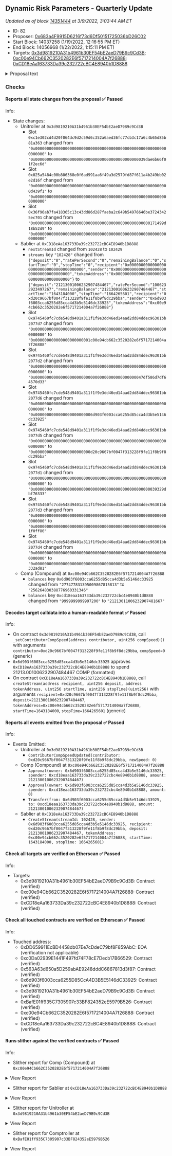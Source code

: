 ## Dynamic Risk Parameters - Quarterly Update

_Updated as of block [14351444](https://etherscan.io/block/14351444) at 3/9/2022, 3:03:44 AM ET_

- ID: 82
- Proposer: [0x683a4F9915D6216f73d6Df50151725036bD26C02](https://etherscan.io/address/0x683a4F9915D6216f73d6Df50151725036bD26C02)
- Start Block: 14037258 (1/19/2022, 12:16:55 PM ET)
- End Block: 14056968 (1/22/2022, 1:15:11 PM ET)
- Targets: [0x3d9819210A31b4961b30EF54bE2aeD79B9c9Cd3B](https://etherscan.io/address/0x3d9819210A31b4961b30EF54bE2aeD79B9c9Cd3B#code); [0xc00e94Cb662C3520282E6f5717214004A7f26888](https://etherscan.io/address/0xc00e94Cb662C3520282E6f5717214004A7f26888#code); [0xCD18eAa163733Da39c232722cBC4E8940b1D8888](https://etherscan.io/address/0xCD18eAa163733Da39c232722cBC4E8940b1D8888#code)

<details>
  <summary>Proposal text</summary>

> # Dynamic Risk Parameters - Quarterly Update
> ## Background
> 
> Over the past several months, Gauntlet has been executing on its [Dynamic Risk Parameters](https://www.comp.xyz/t/dynamic-risk-parameters/2223/1) engagement to continuously optimize capital efficiency and mitigate depositor losses. In just a quarter, Gauntlet has launched the [Risk Dashboard](https://gov.gauntlet.network/compound), implemented 5 sets of parameter recommendations, published 2 monthly risk reviews, and safely unlocked  additional borrow for Compound while maintaining protocol risk at safe levels. 
> 
> ## Replacing Existing Contributor Grant with Sablier Stream
> 
> As outlined in the original proposal, at the start of every quarter Gauntlet will create a proposal to update the service fee payment (higher or lower) in accordance with the formula outlined in the [proposal](https://www.comp.xyz/t/dynamic-risk-parameters/2223#:~:text=parameter%20recommendations%20suggested.-,Cost,-Gauntlet%20charges%20a).
> 
> As it is the beginning of a new quarter, Gauntlet is updating its streaming grant. In addition, as was requested by the [Compound community](https://www.comp.xyz/t/migrate-gfx-labs-and-gauntlet-comp-streams-over-to-sablier/2785), Gauntlet will replace its existing COMP stream with a Sablier stream. This governance proposal sets the Contributor Comp Speed to Gauntlet to zero and sets up a Sablier stream to Gauntlet instead.
> 
> References:
> [Full proposal and forum discussion](https://www.comp.xyz/t/gauntlet-quarterly-contributorcompspeed-update/2829)
</details>

### Checks
#### Reports all state changes from the proposal ✅ Passed
  




Info:
- State changes:
    - Unitroller at `0x3d9819210A31b4961b30EF54bE2aeD79B9c9Cd3B`
        - Slot `0xc1e302cd4d20f064dc9d2c59d6c352a6aed36fc77cb3c17a6c4b65d85b81a363` changed from `"0x0000000000000000000000000000000000000000000000000000000000000000"` to `"0x000000000000000000000000000000000000000000000039dae6b66f01f2ec6d"`
        - Slot `0x025a5484c00b806368e0f6ad991aa6f49a3d2579fd87f611a4b249bb02e2d16f` changed from `"0x0000000000000000000000000000000000000000000000000000000000d439f1"` to `"0x0000000000000000000000000000000000000000000000000000000000000000"`
        - Slot `0x36f96ab7fa418365c13c43dd86d287faeba2c649b54976646be37243425ec701` changed from `"0x00000000000000000000000000000000000000000000000000171499d18b52d9"` to `"0x0000000000000000000000000000000000000000000000000000000000000000"`
    - Sablier at `0xCD18eAa163733Da39c232722cBC4E8940b1D8888`
        - `nextStreamId` changed from `102428` to `102429`
        - `streams` key `"102428"` changed from `{"deposit":"0","ratePerSecond":"0","remainingBalance":"0","startTime":"0","stopTime":"0","recipient":"0x0000000000000000000000000000000000000000","sender":"0x0000000000000000000000000000000000000000","tokenAddress":"0x0000000000000000000000000000000000000000"}` to `{"deposit":"21213001006232907484467","ratePerSecond":"1006232923497267","remainingBalance":"21213001006232907484467","startTime":"1643184000","stopTime":"1664265601","recipient":"0xd20c9667bf0047f313228f9fe11f8b9f8dc29bba","sender":"0x6d903f6003cca6255d85cca4d3b5e5146dc33925","tokenAddress":"0xc00e94cb662c3520282e6f5717214004a7f26888"}`
        - Slot `0x9745460fc7cde548d9401a311f1f9e3dd46ed14aad2dd84ddec96301bb2077d7` changed from `"0x0000000000000000000000000000000000000000000000000000000000000000"` to `"0x000000000000000000000001c00e94cb662c3520282e6f5717214004a7f26888"`
        - Slot `0x9745460fc7cde548d9401a311f1f9e3dd46ed14aad2dd84ddec96301bb2077d2` changed from `"0x0000000000000000000000000000000000000000000000000000000000000000"` to `"0x00000000000000000000000000000000000000000000047df586d7df64570d33"`
        - Slot `0x9745460fc7cde548d9401a311f1f9e3dd46ed14aad2dd84ddec96301bb2077d6` changed from `"0x0000000000000000000000000000000000000000000000000000000000000000"` to `"0x0000000000000000000000006d903f6003cca6255d85cca4d3b5e5146dc33925"`
        - Slot `0x9745460fc7cde548d9401a311f1f9e3dd46ed14aad2dd84ddec96301bb2077d5` changed from `"0x0000000000000000000000000000000000000000000000000000000000000000"` to `"0x000000000000000000000000d20c9667bf0047f313228f9fe11f8b9f8dc29bba"`
        - Slot `0x9745460fc7cde548d9401a311f1f9e3dd46ed14aad2dd84ddec96301bb2077d1` changed from `"0x0000000000000000000000000000000000000000000000000000000000000000"` to `"0x00000000000000000000000000000000000000000000000000039329dbf76333"`
        - Slot `0x9745460fc7cde548d9401a311f1f9e3dd46ed14aad2dd84ddec96301bb2077d3` changed from `"0x0000000000000000000000000000000000000000000000000000000000000000"` to `"0x0000000000000000000000000000000000000000000000000000000061f0ff80"`
        - Slot `0x9745460fc7cde548d9401a311f1f9e3dd46ed14aad2dd84ddec96301bb2077d4` changed from `"0x0000000000000000000000000000000000000000000000000000000000000000"` to `"0x000000000000000000000000000000000000000000000000000000006332ad81"`
    - Comp (Compound) at `0xc00e94Cb662C3520282E6f5717214004A7f26888`
        - `balances` key `0x6d903f6003cca6255d85cca4d3b5e5146dc33925` changed from `"277477831395009867815813"` to `"256264830388776960331346"`
        - `balances` key `0xcd18eaa163733da39c232722cbc4e8940b1d8888` changed from `"9999999999997200"` to `"21213011006232907481667"`

#### Decodes target calldata into a human-readable format ✅ Passed
  




Info:
- On contract `0x3d9819210A31b4961b30EF54bE2aeD79B9c9Cd3B`, call `_setContributorCompSpeed(address contributor, uint256 compSpeed)()` with arguments `contributor=0xd20c9667bf0047f313228f9fe11f8b9f8dc29bba`, `compSpeed=0` (generic)
- `0x6d903f6003cca6255d85cca4d3b5e5146dc33925` approves `0xCD18eAa163733Da39c232722cBC4E8940b1D8888` to spend 21213.001006232907484467 COMP (formatted)
- On contract `0xCD18eAa163733Da39c232722cBC4E8940b1D8888`, call `createStream(address recipient, uint256 deposit, address tokenAddress, uint256 startTime, uint256 stopTime)(uint256)` with arguments `recipient=0xd20c9667bf0047f313228f9fe11f8b9f8dc29bba`, `deposit=21213001006232907484467`, `tokenAddress=0xc00e94cb662c3520282e6f5717214004a7f26888`, `startTime=1643184000`, `stopTime=1664265601` (generic)

#### Reports all events emitted from the proposal ✅ Passed
  




Info:
- Events Emitted:
    - Unitroller at `0x3d9819210A31b4961b30EF54bE2aeD79B9c9Cd3B`
        - `ContributorCompSpeedUpdated(contributor: 0xd20c9667bf0047f313228f9fe11f8b9f8dc29bba, newSpeed: 0)`
    - Comp (Compound) at `0xc00e94Cb662C3520282E6f5717214004A7f26888`
        - `Approval(owner: 0x6d903f6003cca6255d85cca4d3b5e5146dc33925, spender: 0xcd18eaa163733da39c232722cbc4e8940b1d8888, amount: 21213001006232907484467)`
        - `Approval(owner: 0x6d903f6003cca6255d85cca4d3b5e5146dc33925, spender: 0xcd18eaa163733da39c232722cbc4e8940b1d8888, amount: 0)`
        - `Transfer(from: 0x6d903f6003cca6255d85cca4d3b5e5146dc33925, to: 0xcd18eaa163733da39c232722cbc4e8940b1d8888, amount: 21213001006232907484467)`
    - Sablier at `0xCD18eAa163733Da39c232722cBC4E8940b1D8888`
        - `CreateStream(streamId: 102428, sender: 0x6d903f6003cca6255d85cca4d3b5e5146dc33925, recipient: 0xd20c9667bf0047f313228f9fe11f8b9f8dc29bba, deposit: 21213001006232907484467, tokenAddress: 0xc00e94cb662c3520282e6f5717214004a7f26888, startTime: 1643184000, stopTime: 1664265601)`

#### Check all targets are verified on Etherscan ✅ Passed
  




Info:
- Targets:
    - 0x3d9819210A31b4961b30EF54bE2aeD79B9c9Cd3B: Contract (verified)
    - 0xc00e94Cb662C3520282E6f5717214004A7f26888: Contract (verified)
    - 0xCD18eAa163733Da39c232722cBC4E8940b1D8888: Contract (verified)

#### Check all touched contracts are verified on Etherscan ✅ Passed
  




Info:
- Touched address:
    - 0xDD659911EcBD4458db07Ee7cDdeC79bf8F859AbC: EOA (verification not applicable)
    - 0xc0Da02939E1441F497fd74F78cE7Decb17B66529: Contract (verified)
    - 0x563A63d650a5D259abAE9248dddC6867813d3f87: Contract (verified)
    - 0x6d903f6003cca6255D85CcA4D3B5E5146dC33925: Contract (verified)
    - 0x3d9819210A31b4961b30EF54bE2aeD79B9c9Cd3B: Contract (verified)
    - 0xBafE01ff935C7305907c33BF824352eE5979B526: Contract (verified)
    - 0xc00e94Cb662C3520282E6f5717214004A7f26888: Contract (verified)
    - 0xCD18eAa163733Da39c232722cBC4E8940b1D8888: Contract (verified)

#### Runs slither against the verified contracts ✅ Passed
  




Info:
- Slither report for Comp (Compound) at `0xc00e94Cb662C3520282E6f5717214004A7f26888`

<details>
<summary>View Report</summary>

```
Compilation warnings/errors on ./Comp.sol:
./Comp.sol:2:1: Warning: Experimental features are turned on. Do not use experimental features on live deployments.
pragma experimental ABIEncoderV2;
^-------------------------------^

[93m
Comp._writeCheckpoint(address,uint32,uint96,uint96) (Comp.sol#262-273) uses a dangerous strict equality:
	- nCheckpoints > 0 && checkpoints[delegatee][nCheckpoints - 1].fromBlock == blockNumber (Comp.sol#265)
Reference: https://github.com/crytic/slither/wiki/Detector-Documentation#dangerous-strict-equalities[0m
[92m
Comp.delegateBySig(address,uint256,uint256,uint8,bytes32,bytes32) (Comp.sol#161-170) uses timestamp for comparisons
	Dangerous comparisons:
	- require(bool,string)(now <= expiry,Comp::delegateBySig: signature expired) (Comp.sol#168)
Reference: https://github.com/crytic/slither/wiki/Detector-Documentation#block-timestamp[0m
[92m
Comp.getChainId() (Comp.sol#296-300) uses assembly
	- INLINE ASM (Comp.sol#298)
Reference: https://github.com/crytic/slither/wiki/Detector-Documentation#assembly-usage[0m
[92m
Constant Comp.totalSupply (Comp.sol#15) is not in UPPER_CASE_WITH_UNDERSCORES
Reference: https://github.com/crytic/slither/wiki/Detector-Documentation#conformance-to-solidity-naming-conventions[0m
[92m
Comp.slitherConstructorConstantVariables() (Comp.sol#4-301) uses literals with too many digits:
	- totalSupply = 10000000e18 (Comp.sol#15)
Reference: https://github.com/crytic/slither/wiki/Detector-Documentation#too-many-digits[0m
[92m
delegate(address) should be declared external:
	- Comp.delegate(address) (Comp.sol#148-150)
delegateBySig(address,uint256,uint256,uint8,bytes32,bytes32) should be declared external:
	- Comp.delegateBySig(address,uint256,uint256,uint8,bytes32,bytes32) (Comp.sol#161-170)
getPriorVotes(address,uint256) should be declared external:
	- Comp.getPriorVotes(address,uint256) (Comp.sol#189-221)
Reference: https://github.com/crytic/slither/wiki/Detector-Documentation#public-function-that-could-be-declared-external[0m
. analyzed (1 contracts with 77 detectors), 8 result(s) found
```

</details>


- Slither report for Sablier at `0xCD18eAa163733Da39c232722cBC4E8940b1D8888`

<details>
<summary>View Report</summary>

```
[92m
Pragma version^0.5.0 (ReentrancyGuard.sol#1) allows old versions
Reference: https://github.com/crytic/slither/wiki/Detector-Documentation#incorrect-versions-of-solidity[0m
[92m
SafeMath.add(uint256,uint256) (SafeMath.sol#26-31) is never used and should be removed
SafeMath.div(uint256,uint256) (SafeMath.sol#83-90) is never used and should be removed
SafeMath.mod(uint256,uint256) (SafeMath.sol#103-106) is never used and should be removed
SafeMath.mul(uint256,uint256) (SafeMath.sol#58-70) is never used and should be removed
SafeMath.sub(uint256,uint256) (SafeMath.sol#42-47) is never used and should be removed
Reference: https://github.com/crytic/slither/wiki/Detector-Documentation#dead-code[0m
[92m
Pragma version^0.5.0 (SafeMath.sol#1) allows old versions
Reference: https://github.com/crytic/slither/wiki/Detector-Documentation#incorrect-versions-of-solidity[0m
[93m
Sablier.balanceOf(uint256,address) (Sablier.sol#120-149) uses a dangerous strict equality:
	- require(bool,string)(vars.mathErr == MathError.NO_ERROR,recipient balance calculation error) (Sablier.sol#126)
Sablier.balanceOf(uint256,address) (Sablier.sol#120-149) uses a dangerous strict equality:
	- assert(bool)(vars.mathErr == MathError.NO_ERROR) (Sablier.sol#135)
Sablier.balanceOf(uint256,address) (Sablier.sol#120-149) uses a dangerous strict equality:
	- assert(bool)(vars.mathErr == MathError.NO_ERROR) (Sablier.sol#138)
Sablier.balanceOf(uint256,address) (Sablier.sol#120-149) uses a dangerous strict equality:
	- who == stream.recipient (Sablier.sol#141)
Sablier.balanceOf(uint256,address) (Sablier.sol#120-149) uses a dangerous strict equality:
	- who == stream.sender (Sablier.sol#142)
Sablier.balanceOf(uint256,address) (Sablier.sol#120-149) uses a dangerous strict equality:
	- assert(bool)(vars.mathErr == MathError.NO_ERROR) (Sablier.sol#145)
Sablier.createStream(address,uint256,address,uint256,uint256) (Sablier.sol#179-226) uses a dangerous strict equality:
	- assert(bool)(vars.mathErr == MathError.NO_ERROR) (Sablier.sol#193)
Sablier.createStream(address,uint256,address,uint256,uint256) (Sablier.sol#179-226) uses a dangerous strict equality:
	- require(bool,string)(deposit % vars.duration == 0,deposit not multiple of time delta) (Sablier.sol#199)
Sablier.createStream(address,uint256,address,uint256,uint256) (Sablier.sol#179-226) uses a dangerous strict equality:
	- assert(bool)(vars.mathErr == MathError.NO_ERROR) (Sablier.sol#203)
Sablier.createStream(address,uint256,address,uint256,uint256) (Sablier.sol#179-226) uses a dangerous strict equality:
	- require(bool,string)(vars.mathErr == MathError.NO_ERROR,next stream id calculation error) (Sablier.sol#221)
CarefulMath.divUInt(uint256,uint256) (CarefulMath.sol#41-47) uses a dangerous strict equality:
	- b == 0 (CarefulMath.sol#42)
CarefulMath.mulUInt(uint256,uint256) (CarefulMath.sol#24-36) uses a dangerous strict equality:
	- a == 0 (CarefulMath.sol#25)
Sablier.onlySenderOrRecipient(uint256) (Sablier.sol#36-42) uses a dangerous strict equality:
	- require(bool,string)(msg.sender == streams[streamId].sender || msg.sender == streams[streamId].recipient,caller is not the sender or the recipient of the stream) (Sablier.sol#37-40)
Sablier.withdrawFromStream(uint256,uint256) (Sablier.sol#237-263) uses a dangerous strict equality:
	- assert(bool)(mathErr == MathError.NO_ERROR) (Sablier.sol#256)
Reference: https://github.com/crytic/slither/wiki/Detector-Documentation#dangerous-strict-equalities[0m
[93m
Sablier.createStream(address,uint256,address,uint256,uint256).vars (Sablier.sol#190) is a local variable never initialized
Sablier.balanceOf(uint256,address).vars (Sablier.sol#122) is a local variable never initialized
Reference: https://github.com/crytic/slither/wiki/Detector-Documentation#uninitialized-local-variables[0m
[92m
Reentrancy in Sablier.cancelStream(uint256) (Sablier.sol#273-292):
	External calls:
	- token.safeTransfer(stream.recipient,recipientBalance) (Sablier.sol#287)
	- token.safeTransfer(stream.sender,senderBalance) (Sablier.sol#288)
	Event emitted after the call(s):
	- CancelStream(streamId,stream.sender,stream.recipient,senderBalance,recipientBalance) (Sablier.sol#290)
Reentrancy in Sablier.createStream(address,uint256,address,uint256,uint256) (Sablier.sol#179-226):
	External calls:
	- IERC20(tokenAddress).safeTransferFrom(msg.sender,address(this),deposit) (Sablier.sol#223)
	Event emitted after the call(s):
	- CreateStream(streamId,msg.sender,recipient,deposit,tokenAddress,startTime,stopTime) (Sablier.sol#224)
Reentrancy in Sablier.withdrawFromStream(uint256,uint256) (Sablier.sol#237-263):
	External calls:
	- IERC20(stream.tokenAddress).safeTransfer(stream.recipient,amount) (Sablier.sol#260)
	Event emitted after the call(s):
	- WithdrawFromStream(streamId,stream.recipient,amount) (Sablier.sol#261)
Reference: https://github.com/crytic/slither/wiki/Detector-Documentation#reentrancy-vulnerabilities-3[0m
[92m
Sablier.deltaOf(uint256) (Sablier.sol#99-104) uses timestamp for comparisons
	Dangerous comparisons:
	- block.timestamp <= stream.startTime (Sablier.sol#101)
	- block.timestamp < stream.stopTime (Sablier.sol#102)
Sablier.balanceOf(uint256,address) (Sablier.sol#120-149) uses timestamp for comparisons
	Dangerous comparisons:
	- require(bool,string)(vars.mathErr == MathError.NO_ERROR,recipient balance calculation error) (Sablier.sol#126)
	- stream.deposit > stream.remainingBalance (Sablier.sol#133)
	- assert(bool)(vars.mathErr == MathError.NO_ERROR) (Sablier.sol#135)
	- assert(bool)(vars.mathErr == MathError.NO_ERROR) (Sablier.sol#138)
	- who == stream.recipient (Sablier.sol#141)
	- who == stream.sender (Sablier.sol#142)
	- assert(bool)(vars.mathErr == MathError.NO_ERROR) (Sablier.sol#145)
Sablier.createStream(address,uint256,address,uint256,uint256) (Sablier.sol#179-226) uses timestamp for comparisons
	Dangerous comparisons:
	- require(bool,string)(startTime >= block.timestamp,start time before block.timestamp) (Sablier.sol#187)
	- assert(bool)(vars.mathErr == MathError.NO_ERROR) (Sablier.sol#193)
	- require(bool,string)(deposit >= vars.duration,deposit smaller than time delta) (Sablier.sol#196)
	- require(bool,string)(deposit % vars.duration == 0,deposit not multiple of time delta) (Sablier.sol#199)
	- assert(bool)(vars.mathErr == MathError.NO_ERROR) (Sablier.sol#203)
	- require(bool,string)(vars.mathErr == MathError.NO_ERROR,next stream id calculation error) (Sablier.sol#221)
Sablier.withdrawFromStream(uint256,uint256) (Sablier.sol#237-263) uses timestamp for comparisons
	Dangerous comparisons:
	- require(bool,string)(balance >= amount,amount exceeds the available balance) (Sablier.sol#248)
	- assert(bool)(mathErr == MathError.NO_ERROR) (Sablier.sol#256)
Sablier.cancelStream(uint256) (Sablier.sol#273-292) uses timestamp for comparisons
	Dangerous comparisons:
	- recipientBalance > 0 (Sablier.sol#287)
	- senderBalance > 0 (Sablier.sol#288)
Reference: https://github.com/crytic/slither/wiki/Detector-Documentation#block-timestamp[0m
[92m
Address.isContract(address) (Address.sol#17-26) uses assembly
	- INLINE ASM (Address.sol#24)
Reference: https://github.com/crytic/slither/wiki/Detector-Documentation#assembly-usage[0m
[92m
Different versions of Solidity is used:
	- Version used: ['=0.5.17', '>=0.5.17', '^0.5.0']
	- ^0.5.0 (Address.sol#1)
	- >=0.5.17 (CarefulMath.sol#1)
	- ^0.5.0 (IERC20.sol#1)
	- >=0.5.17 (ISablier.sol#1)
	- ^0.5.0 (ReentrancyGuard.sol#1)
	- =0.5.17 (Sablier.sol#1)
	- ^0.5.0 (SafeERC20.sol#1)
	- ^0.5.0 (SafeMath.sol#1)
	- =0.5.17 (Types.sol#1)
Reference: https://github.com/crytic/slither/wiki/Detector-Documentation#different-pragma-directives-are-used[0m
[92m
CarefulMath.addThenSubUInt(uint256,uint256,uint256) (CarefulMath.sol#76-84) is never used and should be removed
SafeERC20.safeApprove(IERC20,address,uint256) (SafeERC20.sol#28-37) is never used and should be removed
SafeERC20.safeDecreaseAllowance(IERC20,address,uint256) (SafeERC20.sol#44-47) is never used and should be removed
SafeERC20.safeIncreaseAllowance(IERC20,address,uint256) (SafeERC20.sol#39-42) is never used and should be removed
SafeMath.add(uint256,uint256) (SafeMath.sol#26-31) is never used and should be removed
SafeMath.div(uint256,uint256) (SafeMath.sol#83-90) is never used and should be removed
SafeMath.mod(uint256,uint256) (SafeMath.sol#103-106) is never used and should be removed
SafeMath.mul(uint256,uint256) (SafeMath.sol#58-70) is never used and should be removed
SafeMath.sub(uint256,uint256) (SafeMath.sol#42-47) is never used and should be removed
Reference: https://github.com/crytic/slither/wiki/Detector-Documentation#dead-code[0m
[92m
Pragma version^0.5.0 (Address.sol#1) allows old versions
Pragma version^0.5.0 (IERC20.sol#1) allows old versions
Pragma version^0.5.0 (ReentrancyGuard.sol#1) allows old versions
Pragma version^0.5.0 (SafeERC20.sol#1) allows old versions
Pragma version^0.5.0 (SafeMath.sol#1) allows old versions
Reference: https://github.com/crytic/slither/wiki/Detector-Documentation#incorrect-versions-of-solidity[0m
[92m
Low level call in SafeERC20.callOptionalReturn(IERC20,bytes) (SafeERC20.sol#55-74):
	- (success,returndata) = address(token).call(data) (SafeERC20.sol#67)
Reference: https://github.com/crytic/slither/wiki/Detector-Documentation#low-level-calls[0m
[92m
Sablier.constructor() (Sablier.sol#54-56) uses literals with too many digits:
	- nextStreamId = 100000 (Sablier.sol#55)
Reference: https://github.com/crytic/slither/wiki/Detector-Documentation#too-many-digits[0m
[92m
createStream(address,uint256,address,uint256,uint256) should be declared external:
	- Sablier.createStream(address,uint256,address,uint256,uint256) (Sablier.sol#179-226)
Reference: https://github.com/crytic/slither/wiki/Detector-Documentation#public-function-that-could-be-declared-external[0m
[92m
Pragma version^0.5.0 (IERC20.sol#1) allows old versions
Reference: https://github.com/crytic/slither/wiki/Detector-Documentation#incorrect-versions-of-solidity[0m
[92m
Address.isContract(address) (Address.sol#17-26) uses assembly
	- INLINE ASM (Address.sol#24)
Reference: https://github.com/crytic/slither/wiki/Detector-Documentation#assembly-usage[0m
[92m
Address.isContract(address) (Address.sol#17-26) is never used and should be removed
SafeERC20.callOptionalReturn(IERC20,bytes) (SafeERC20.sol#55-74) is never used and should be removed
SafeERC20.safeApprove(IERC20,address,uint256) (SafeERC20.sol#28-37) is never used and should be removed
SafeERC20.safeDecreaseAllowance(IERC20,address,uint256) (SafeERC20.sol#44-47) is never used and should be removed
SafeERC20.safeIncreaseAllowance(IERC20,address,uint256) (SafeERC20.sol#39-42) is never used and should be removed
SafeERC20.safeTransfer(IERC20,address,uint256) (SafeERC20.sol#20-22) is never used and should be removed
SafeERC20.safeTransferFrom(IERC20,address,address,uint256) (SafeERC20.sol#24-26) is never used and should be removed
SafeMath.add(uint256,uint256) (SafeMath.sol#26-31) is never used and should be removed
SafeMath.div(uint256,uint256) (SafeMath.sol#83-90) is never used and should be removed
SafeMath.mod(uint256,uint256) (SafeMath.sol#103-106) is never used and should be removed
SafeMath.mul(uint256,uint256) (SafeMath.sol#58-70) is never used and should be removed
SafeMath.sub(uint256,uint256) (SafeMath.sol#42-47) is never used and should be removed
Reference: https://github.com/crytic/slither/wiki/Detector-Documentation#dead-code[0m
[92m
Pragma version^0.5.0 (Address.sol#1) allows old versions
Pragma version^0.5.0 (IERC20.sol#1) allows old versions
Pragma version^0.5.0 (SafeERC20.sol#1) allows old versions
Pragma version^0.5.0 (SafeMath.sol#1) allows old versions
Reference: https://github.com/crytic/slither/wiki/Detector-Documentation#incorrect-versions-of-solidity[0m
[92m
Low level call in SafeERC20.callOptionalReturn(IERC20,bytes) (SafeERC20.sol#55-74):
	- (success,returndata) = address(token).call(data) (SafeERC20.sol#67)
Reference: https://github.com/crytic/slither/wiki/Detector-Documentation#low-level-calls[0m
[92m
CarefulMath.addThenSubUInt(uint256,uint256,uint256) (CarefulMath.sol#76-84) is never used and should be removed
CarefulMath.addUInt(uint256,uint256) (CarefulMath.sol#63-71) is never used and should be removed
CarefulMath.divUInt(uint256,uint256) (CarefulMath.sol#41-47) is never used and should be removed
CarefulMath.mulUInt(uint256,uint256) (CarefulMath.sol#24-36) is never used and should be removed
CarefulMath.subUInt(uint256,uint256) (CarefulMath.sol#52-58) is never used and should be removed
Reference: https://github.com/crytic/slither/wiki/Detector-Documentation#dead-code[0m
[92m
Address.isContract(address) (Address.sol#17-26) uses assembly
	- INLINE ASM (Address.sol#24)
Reference: https://github.com/crytic/slither/wiki/Detector-Documentation#assembly-usage[0m
[92m
Address.isContract(address) (Address.sol#17-26) is never used and should be removed
Reference: https://github.com/crytic/slither/wiki/Detector-Documentation#dead-code[0m
[92m
Pragma version^0.5.0 (Address.sol#1) allows old versions
Reference: https://github.com/crytic/slither/wiki/Detector-Documentation#incorrect-versions-of-solidity[0m
. analyzed (20 contracts with 77 detectors), 77 result(s) found
```

</details>


- Slither report for Unitroller at `0x3d9819210A31b4961b30EF54bE2aeD79B9c9Cd3B`

<details>
<summary>View Report</summary>

```
[91m
Unitroller.fallback() (Unitroller.sol#2590-2603) uses delegatecall to a input-controlled function id
	- (success) = comptrollerImplementation.delegatecall(msg.data) (Unitroller.sol#2592)
Reference: https://github.com/crytic/slither/wiki/Detector-Documentation#controlled-delegatecall[0m
[93m
EIP20NonStandardInterface (Unitroller.sol#670-732) has incorrect ERC20 function interface:EIP20NonStandardInterface.transfer(address,uint256) (Unitroller.sol#696)
EIP20NonStandardInterface (Unitroller.sol#670-732) has incorrect ERC20 function interface:EIP20NonStandardInterface.transferFrom(address,address,uint256) (Unitroller.sol#710)
Reference: https://github.com/crytic/slither/wiki/Detector-Documentation#incorrect-erc20-interface[0m
[93m
CToken.accrueInterest() (Unitroller.sol#1398-1462) uses a dangerous strict equality:
	- assert(bool)(vars.mathErr == MathError.NO_ERROR) (Unitroller.sol#1413)
CToken.balanceOfUnderlying(address) (Unitroller.sol#1166-1171) uses a dangerous strict equality:
	- require(bool)(mErr == MathError.NO_ERROR) (Unitroller.sol#1169)
CToken.borrowBalanceStored(address) (Unitroller.sol#1271-1275) uses a dangerous strict equality:
	- require(bool,string)(err == MathError.NO_ERROR,borrowBalanceStored: borrowBalanceStoredInternal failed) (Unitroller.sol#1273)
CToken.borrowFresh(address,uint256) (Unitroller.sol#1751-1816) uses a dangerous strict equality:
	- require(bool,string)(vars.err == Error.NO_ERROR,borrow transfer out failed) (Unitroller.sol#1802)
CToken.constructor(ComptrollerInterface,InterestRateModel,uint256,string,string,uint256) (Unitroller.sol#1004-1032) uses a dangerous strict equality:
	- require(bool,string)(err == uint256(Error.NO_ERROR),Setting comptroller failed) (Unitroller.sol#1019)
CToken.constructor(ComptrollerInterface,InterestRateModel,uint256,string,string,uint256) (Unitroller.sol#1004-1032) uses a dangerous strict equality:
	- require(bool,string)(err == uint256(Error.NO_ERROR),Setting interest rate model failed) (Unitroller.sol#1027)
CarefulMath.divUInt(uint256,uint256) (Unitroller.sol#332-338) uses a dangerous strict equality:
	- b == 0 (Unitroller.sol#333)
CToken.exchangeRateStored() (Unitroller.sol#1328-1332) uses a dangerous strict equality:
	- require(bool,string)(err == MathError.NO_ERROR,exchangeRateStored: exchangeRateStoredInternal failed) (Unitroller.sol#1330)
CToken.exchangeRateStoredInternal() (Unitroller.sol#1339-1368) uses a dangerous strict equality:
	- totalSupply == 0 (Unitroller.sol#1340)
Exponential.mulExp(Exponential.Exp,Exponential.Exp) (Unitroller.sol#519-539) uses a dangerous strict equality:
	- assert(bool)(err2 == MathError.NO_ERROR) (Unitroller.sol#536)
CarefulMath.mulUInt(uint256,uint256) (Unitroller.sol#315-327) uses a dangerous strict equality:
	- a == 0 (Unitroller.sol#316)
CToken.redeemFresh(address,uint256,uint256) (Unitroller.sol#1625-1721) uses a dangerous strict equality:
	- require(bool,string)(vars.err == Error.NO_ERROR,redeem transfer out failed) (Unitroller.sol#1707)
CToken.repayBorrowFresh(address,address,uint256) (Unitroller.sol#1866-1943) uses a dangerous strict equality:
	- require(bool,string)(vars.err == Error.NO_ERROR,repay borrow transfer in failed) (Unitroller.sol#1929)
CToken.supplyRatePerBlock() (Unitroller.sol#1221-1245) uses a dangerous strict equality:
	- require(bool,string)(e1 == MathError.NO_ERROR,supplyRatePerBlock: calculating underlying failed) (Unitroller.sol#1233)
CToken.supplyRatePerBlock() (Unitroller.sol#1221-1245) uses a dangerous strict equality:
	- require(bool,string)(e2 == MathError.NO_ERROR,supplyRatePerBlock: calculating borrowsPer failed) (Unitroller.sol#1236)
CToken.supplyRatePerBlock() (Unitroller.sol#1221-1245) uses a dangerous strict equality:
	- require(bool,string)(e3 == MathError.NO_ERROR,supplyRatePerBlock: calculating oneMinusReserveFactor failed) (Unitroller.sol#1239)
CToken.supplyRatePerBlock() (Unitroller.sol#1221-1245) uses a dangerous strict equality:
	- require(bool,string)(e4 == MathError.NO_ERROR,supplyRatePerBlock: calculating supplyRate failed) (Unitroller.sol#1242)
CToken.transfer(address,uint256) (Unitroller.sol#1111-1113) uses a dangerous strict equality:
	- transferTokens(msg.sender,msg.sender,dst,amount) == uint256(Error.NO_ERROR) (Unitroller.sol#1112)
CToken.transferFrom(address,address,uint256) (Unitroller.sol#1122-1124) uses a dangerous strict equality:
	- transferTokens(msg.sender,src,dst,amount) == uint256(Error.NO_ERROR) (Unitroller.sol#1123)
Reference: https://github.com/crytic/slither/wiki/Detector-Documentation#dangerous-strict-equalities[0m
[93m
Reentrancy in CToken.liquidateBorrowInternal(address,uint256,CToken) (Unitroller.sol#1953-1968):
	External calls:
	- error = cTokenCollateral.accrueInterest() (Unitroller.sol#1960)
	- liquidateBorrowFresh(msg.sender,borrower,repayAmount,cTokenCollateral) (Unitroller.sol#1967)
		- allowed = comptroller.repayBorrowAllowed(address(this),payer,borrower,repayAmount) (Unitroller.sol#1868)
		- allowed = comptroller.liquidateBorrowAllowed(address(this),address(cTokenCollateral),liquidator,borrower,repayAmount) (Unitroller.sol#1981)
		- seizeError = cTokenCollateral.seize(liquidator,borrower,seizeTokens) (Unitroller.sol#2029)
		- comptroller.liquidateBorrowVerify(address(this),address(cTokenCollateral),liquidator,borrower,repayAmount,seizeTokens) (Unitroller.sol#2036)
		- comptroller.repayBorrowVerify(address(this),payer,borrower,vars.repayAmount,vars.borrowerIndex) (Unitroller.sol#1940)
	State variables written after the call(s):
	- liquidateBorrowFresh(msg.sender,borrower,repayAmount,cTokenCollateral) (Unitroller.sol#1967)
		- totalBorrows = vars.totalBorrowsNew (Unitroller.sol#1934)
Reentrancy in CToken.redeemFresh(address,uint256,uint256) (Unitroller.sol#1625-1721):
	External calls:
	- allowed = comptroller.redeemAllowed(address(this),redeemer,vars.redeemTokens) (Unitroller.sol#1665)
	State variables written after the call(s):
	- totalSupply = vars.totalSupplyNew (Unitroller.sol#1710)
Reference: https://github.com/crytic/slither/wiki/Detector-Documentation#reentrancy-vulnerabilities-1[0m
[93m
CToken.accrueInterest().vars (Unitroller.sol#1399) is a local variable never initialized
CToken.repayBorrowFresh(address,address,uint256).vars (Unitroller.sol#1878) is a local variable never initialized
CToken.redeemFresh(address,uint256,uint256).vars (Unitroller.sol#1628) is a local variable never initialized
CToken.borrowFresh(address,uint256).vars (Unitroller.sol#1768) is a local variable never initialized
CToken.mintFresh(address,uint256).vars (Unitroller.sol#1508) is a local variable never initialized
Reference: https://github.com/crytic/slither/wiki/Detector-Documentation#uninitialized-local-variables[0m
[92m
CToken._setPendingAdmin(address).newPendingAdmin (Unitroller.sol#2109) lacks a zero-check on :
		- pendingAdmin = newPendingAdmin (Unitroller.sol#2119)
Unitroller._setPendingImplementation(address).newPendingImplementation (Unitroller.sol#2491) lacks a zero-check on :
		- pendingComptrollerImplementation = newPendingImplementation (Unitroller.sol#2499)
Unitroller._setPendingAdmin(address).newPendingAdmin (Unitroller.sol#2540) lacks a zero-check on :
		- pendingAdmin = newPendingAdmin (Unitroller.sol#2550)
Reference: https://github.com/crytic/slither/wiki/Detector-Documentation#missing-zero-address-validation[0m
[92m
Reentrancy in CToken.borrowFresh(address,uint256) (Unitroller.sol#1751-1816):
	External calls:
	- allowed = comptroller.borrowAllowed(address(this),borrower,borrowAmount) (Unitroller.sol#1753)
	State variables written after the call(s):
	- accountBorrows[borrower].principal = vars.accountBorrowsNew (Unitroller.sol#1805)
	- accountBorrows[borrower].interestIndex = borrowIndex (Unitroller.sol#1806)
	- totalBorrows = vars.totalBorrowsNew (Unitroller.sol#1807)
Reentrancy in CToken.mintFresh(address,uint256) (Unitroller.sol#1496-1573):
	External calls:
	- allowed = comptroller.mintAllowed(address(this),minter,mintAmount) (Unitroller.sol#1498)
	State variables written after the call(s):
	- accountTokens[minter] = vars.accountTokensNew (Unitroller.sol#1563)
	- totalSupply = vars.totalSupplyNew (Unitroller.sol#1562)
Reentrancy in CToken.redeemFresh(address,uint256,uint256) (Unitroller.sol#1625-1721):
	External calls:
	- allowed = comptroller.redeemAllowed(address(this),redeemer,vars.redeemTokens) (Unitroller.sol#1665)
	State variables written after the call(s):
	- accountTokens[redeemer] = vars.accountTokensNew (Unitroller.sol#1711)
Reentrancy in CToken.repayBorrowFresh(address,address,uint256) (Unitroller.sol#1866-1943):
	External calls:
	- allowed = comptroller.repayBorrowAllowed(address(this),payer,borrower,repayAmount) (Unitroller.sol#1868)
	State variables written after the call(s):
	- accountBorrows[borrower].principal = vars.accountBorrowsNew (Unitroller.sol#1932)
	- accountBorrows[borrower].interestIndex = borrowIndex (Unitroller.sol#1933)
	- totalBorrows = vars.totalBorrowsNew (Unitroller.sol#1934)
Reentrancy in CToken.seize(address,address,uint256) (Unitroller.sol#2050-2096):
	External calls:
	- allowed = comptroller.seizeAllowed(address(this),msg.sender,liquidator,borrower,seizeTokens) (Unitroller.sol#2052)
	State variables written after the call(s):
	- accountTokens[borrower] = borrowerTokensNew (Unitroller.sol#2086)
	- accountTokens[liquidator] = liquidatorTokensNew (Unitroller.sol#2087)
Reentrancy in CToken.transferTokens(address,address,address,uint256) (Unitroller.sol#1043-1103):
	External calls:
	- allowed = comptroller.transferAllowed(address(this),src,dst,tokens) (Unitroller.sol#1045)
	State variables written after the call(s):
	- accountTokens[src] = srcTokensNew (Unitroller.sol#1088)
	- accountTokens[dst] = dstTokensNew (Unitroller.sol#1089)
	- transferAllowances[src][spender] = allowanceNew (Unitroller.sol#1093)
Reference: https://github.com/crytic/slither/wiki/Detector-Documentation#reentrancy-vulnerabilities-2[0m
[92m
Reentrancy in CToken.borrowFresh(address,uint256) (Unitroller.sol#1751-1816):
	External calls:
	- allowed = comptroller.borrowAllowed(address(this),borrower,borrowAmount) (Unitroller.sol#1753)
	Event emitted after the call(s):
	- Borrow(borrower,borrowAmount,vars.accountBorrowsNew,vars.totalBorrowsNew) (Unitroller.sol#1810)
	- Failure(uint256(err),uint256(info),opaqueError) (Unitroller.sol#206)
		- failOpaque(Error.COMPTROLLER_REJECTION,FailureInfo.BORROW_COMPTROLLER_REJECTION,allowed) (Unitroller.sol#1755)
	- Failure(uint256(err),uint256(info),0) (Unitroller.sol#197)
		- fail(Error.TOKEN_INSUFFICIENT_CASH,FailureInfo.BORROW_CASH_NOT_AVAILABLE) (Unitroller.sol#1765)
	- Failure(uint256(err),uint256(info),opaqueError) (Unitroller.sol#206)
		- failOpaque(Error.MATH_ERROR,FailureInfo.BORROW_ACCUMULATED_BALANCE_CALCULATION_FAILED,uint256(vars.mathErr)) (Unitroller.sol#1777)
	- Failure(uint256(err),uint256(info),opaqueError) (Unitroller.sol#206)
		- failOpaque(Error.MATH_ERROR,FailureInfo.BORROW_NEW_ACCOUNT_BORROW_BALANCE_CALCULATION_FAILED,uint256(vars.mathErr)) (Unitroller.sol#1782)
	- Failure(uint256(err),uint256(info),opaqueError) (Unitroller.sol#206)
		- failOpaque(Error.MATH_ERROR,FailureInfo.BORROW_NEW_TOTAL_BALANCE_CALCULATION_FAILED,uint256(vars.mathErr)) (Unitroller.sol#1787)
	- Failure(uint256(err),uint256(info),0) (Unitroller.sol#197)
		- fail(Error.MARKET_NOT_FRESH,FailureInfo.BORROW_FRESHNESS_CHECK) (Unitroller.sol#1760)
Reentrancy in CToken.liquidateBorrowFresh(address,address,uint256,CToken) (Unitroller.sol#1979-2039):
	External calls:
	- allowed = comptroller.liquidateBorrowAllowed(address(this),address(cTokenCollateral),liquidator,borrower,repayAmount) (Unitroller.sol#1981)
	Event emitted after the call(s):
	- Failure(uint256(err),uint256(info),0) (Unitroller.sol#197)
		- fail(Error.MARKET_NOT_FRESH,FailureInfo.LIQUIDATE_COLLATERAL_FRESHNESS_CHECK) (Unitroller.sol#1993)
	- Failure(uint256(err),uint256(info),0) (Unitroller.sol#197)
		- fail(Error.INVALID_CLOSE_AMOUNT_REQUESTED,FailureInfo.LIQUIDATE_CLOSE_AMOUNT_IS_UINT_MAX) (Unitroller.sol#2008)
	- Failure(uint256(err),uint256(info),0) (Unitroller.sol#197)
		- fail(Error.TOKEN_INSUFFICIENT_BALANCE,FailureInfo.LIQUIDATE_SEIZE_TOO_MUCH) (Unitroller.sol#2019)
	- Failure(uint256(err),uint256(info),opaqueError) (Unitroller.sol#206)
		- failOpaque(Error.COMPTROLLER_CALCULATION_ERROR,FailureInfo.LIQUIDATE_COMPTROLLER_CALCULATE_AMOUNT_SEIZE_FAILED,amountSeizeError) (Unitroller.sol#2014)
	- Failure(uint256(err),uint256(info),0) (Unitroller.sol#197)
		- fail(Error.INVALID_ACCOUNT_PAIR,FailureInfo.LIQUIDATE_LIQUIDATOR_IS_BORROWER) (Unitroller.sol#1998)
	- Failure(uint256(err),uint256(info),0) (Unitroller.sol#197)
		- fail(Error.MARKET_NOT_FRESH,FailureInfo.LIQUIDATE_FRESHNESS_CHECK) (Unitroller.sol#1988)
	- Failure(uint256(err),uint256(info),opaqueError) (Unitroller.sol#206)
		- failOpaque(Error.COMPTROLLER_REJECTION,FailureInfo.LIQUIDATE_COMPTROLLER_REJECTION,allowed) (Unitroller.sol#1983)
	- Failure(uint256(err),uint256(info),0) (Unitroller.sol#197)
		- fail(Error.INVALID_CLOSE_AMOUNT_REQUESTED,FailureInfo.LIQUIDATE_CLOSE_AMOUNT_IS_ZERO) (Unitroller.sol#2003)
Reentrancy in CToken.liquidateBorrowFresh(address,address,uint256,CToken) (Unitroller.sol#1979-2039):
	External calls:
	- allowed = comptroller.liquidateBorrowAllowed(address(this),address(cTokenCollateral),liquidator,borrower,repayAmount) (Unitroller.sol#1981)
	- repayBorrowError = repayBorrowFresh(liquidator,borrower,repayAmount) (Unitroller.sol#2023)
		- allowed = comptroller.repayBorrowAllowed(address(this),payer,borrower,repayAmount) (Unitroller.sol#1868)
		- comptroller.repayBorrowVerify(address(this),payer,borrower,vars.repayAmount,vars.borrowerIndex) (Unitroller.sol#1940)
	Event emitted after the call(s):
	- Failure(uint256(err),uint256(info),0) (Unitroller.sol#197)
		- fail(TokenErrorReporter.Error(repayBorrowError),FailureInfo.LIQUIDATE_REPAY_BORROW_FRESH_FAILED) (Unitroller.sol#2025)
	- Failure(uint256(err),uint256(info),opaqueError) (Unitroller.sol#206)
		- repayBorrowError = repayBorrowFresh(liquidator,borrower,repayAmount) (Unitroller.sol#2023)
	- Failure(uint256(err),uint256(info),0) (Unitroller.sol#197)
		- repayBorrowError = repayBorrowFresh(liquidator,borrower,repayAmount) (Unitroller.sol#2023)
	- RepayBorrow(payer,borrower,vars.repayAmount,vars.accountBorrowsNew,vars.totalBorrowsNew) (Unitroller.sol#1937)
		- repayBorrowError = repayBorrowFresh(liquidator,borrower,repayAmount) (Unitroller.sol#2023)
Reentrancy in CToken.liquidateBorrowFresh(address,address,uint256,CToken) (Unitroller.sol#1979-2039):
	External calls:
	- allowed = comptroller.liquidateBorrowAllowed(address(this),address(cTokenCollateral),liquidator,borrower,repayAmount) (Unitroller.sol#1981)
	- repayBorrowError = repayBorrowFresh(liquidator,borrower,repayAmount) (Unitroller.sol#2023)
		- allowed = comptroller.repayBorrowAllowed(address(this),payer,borrower,repayAmount) (Unitroller.sol#1868)
		- comptroller.repayBorrowVerify(address(this),payer,borrower,vars.repayAmount,vars.borrowerIndex) (Unitroller.sol#1940)
	- seizeError = cTokenCollateral.seize(liquidator,borrower,seizeTokens) (Unitroller.sol#2029)
	Event emitted after the call(s):
	- LiquidateBorrow(liquidator,borrower,repayAmount,address(cTokenCollateral),seizeTokens) (Unitroller.sol#2033)
Reentrancy in CToken.liquidateBorrowInternal(address,uint256,CToken) (Unitroller.sol#1953-1968):
	External calls:
	- error = cTokenCollateral.accrueInterest() (Unitroller.sol#1960)
	Event emitted after the call(s):
	- Failure(uint256(err),uint256(info),0) (Unitroller.sol#197)
		- fail(TokenErrorReporter.Error(error),FailureInfo.LIQUIDATE_ACCRUE_COLLATERAL_INTEREST_FAILED) (Unitroller.sol#1963)
Reentrancy in CToken.liquidateBorrowInternal(address,uint256,CToken) (Unitroller.sol#1953-1968):
	External calls:
	- error = cTokenCollateral.accrueInterest() (Unitroller.sol#1960)
	- liquidateBorrowFresh(msg.sender,borrower,repayAmount,cTokenCollateral) (Unitroller.sol#1967)
		- allowed = comptroller.repayBorrowAllowed(address(this),payer,borrower,repayAmount) (Unitroller.sol#1868)
		- allowed = comptroller.liquidateBorrowAllowed(address(this),address(cTokenCollateral),liquidator,borrower,repayAmount) (Unitroller.sol#1981)
		- seizeError = cTokenCollateral.seize(liquidator,borrower,seizeTokens) (Unitroller.sol#2029)
		- comptroller.liquidateBorrowVerify(address(this),address(cTokenCollateral),liquidator,borrower,repayAmount,seizeTokens) (Unitroller.sol#2036)
		- comptroller.repayBorrowVerify(address(this),payer,borrower,vars.repayAmount,vars.borrowerIndex) (Unitroller.sol#1940)
	Event emitted after the call(s):
	- Failure(uint256(err),uint256(info),opaqueError) (Unitroller.sol#206)
		- liquidateBorrowFresh(msg.sender,borrower,repayAmount,cTokenCollateral) (Unitroller.sol#1967)
	- Failure(uint256(err),uint256(info),0) (Unitroller.sol#197)
		- liquidateBorrowFresh(msg.sender,borrower,repayAmount,cTokenCollateral) (Unitroller.sol#1967)
	- LiquidateBorrow(liquidator,borrower,repayAmount,address(cTokenCollateral),seizeTokens) (Unitroller.sol#2033)
		- liquidateBorrowFresh(msg.sender,borrower,repayAmount,cTokenCollateral) (Unitroller.sol#1967)
	- RepayBorrow(payer,borrower,vars.repayAmount,vars.accountBorrowsNew,vars.totalBorrowsNew) (Unitroller.sol#1937)
		- liquidateBorrowFresh(msg.sender,borrower,repayAmount,cTokenCollateral) (Unitroller.sol#1967)
Reentrancy in CToken.mintFresh(address,uint256) (Unitroller.sol#1496-1573):
	External calls:
	- allowed = comptroller.mintAllowed(address(this),minter,mintAmount) (Unitroller.sol#1498)
	Event emitted after the call(s):
	- Failure(uint256(err),uint256(info),opaqueError) (Unitroller.sol#206)
		- failOpaque(Error.COMPTROLLER_REJECTION,FailureInfo.MINT_COMPTROLLER_REJECTION,allowed) (Unitroller.sol#1500)
	- Failure(uint256(err),uint256(info),0) (Unitroller.sol#197)
		- fail(vars.err,FailureInfo.MINT_TRANSFER_IN_FAILED) (Unitroller.sol#1558)
	- Failure(uint256(err),uint256(info),opaqueError) (Unitroller.sol#206)
		- failOpaque(Error.MATH_ERROR,FailureInfo.MINT_NEW_TOTAL_SUPPLY_CALCULATION_FAILED,uint256(vars.mathErr)) (Unitroller.sol#1537)
	- Failure(uint256(err),uint256(info),opaqueError) (Unitroller.sol#206)
		- failOpaque(Error.MATH_ERROR,FailureInfo.MINT_NEW_ACCOUNT_BALANCE_CALCULATION_FAILED,uint256(vars.mathErr)) (Unitroller.sol#1542)
	- Failure(uint256(err),uint256(info),0) (Unitroller.sol#197)
		- fail(Error.MARKET_NOT_FRESH,FailureInfo.MINT_FRESHNESS_CHECK) (Unitroller.sol#1505)
	- Failure(uint256(err),uint256(info),0) (Unitroller.sol#197)
		- fail(vars.err,FailureInfo.MINT_TRANSFER_IN_NOT_POSSIBLE) (Unitroller.sol#1513)
	- Failure(uint256(err),uint256(info),opaqueError) (Unitroller.sol#206)
		- failOpaque(Error.MATH_ERROR,FailureInfo.MINT_EXCHANGE_RATE_READ_FAILED,uint256(vars.mathErr)) (Unitroller.sol#1522)
	- Failure(uint256(err),uint256(info),opaqueError) (Unitroller.sol#206)
		- failOpaque(Error.MATH_ERROR,FailureInfo.MINT_EXCHANGE_CALCULATION_FAILED,uint256(vars.mathErr)) (Unitroller.sol#1527)
	- Mint(minter,mintAmount,vars.mintTokens) (Unitroller.sol#1566)
	- Transfer(address(this),minter,vars.mintTokens) (Unitroller.sol#1567)
Reentrancy in CToken.redeemFresh(address,uint256,uint256) (Unitroller.sol#1625-1721):
	External calls:
	- allowed = comptroller.redeemAllowed(address(this),redeemer,vars.redeemTokens) (Unitroller.sol#1665)
	Event emitted after the call(s):
	- Failure(uint256(err),uint256(info),0) (Unitroller.sol#197)
		- fail(Error.MARKET_NOT_FRESH,FailureInfo.REDEEM_FRESHNESS_CHECK) (Unitroller.sol#1672)
	- Failure(uint256(err),uint256(info),opaqueError) (Unitroller.sol#206)
		- failOpaque(Error.MATH_ERROR,FailureInfo.REDEEM_NEW_TOTAL_SUPPLY_CALCULATION_FAILED,uint256(vars.mathErr)) (Unitroller.sol#1682)
	- Failure(uint256(err),uint256(info),opaqueError) (Unitroller.sol#206)
		- failOpaque(Error.MATH_ERROR,FailureInfo.REDEEM_NEW_ACCOUNT_BALANCE_CALCULATION_FAILED,uint256(vars.mathErr)) (Unitroller.sol#1687)
	- Failure(uint256(err),uint256(info),opaqueError) (Unitroller.sol#206)
		- failOpaque(Error.COMPTROLLER_REJECTION,FailureInfo.REDEEM_COMPTROLLER_REJECTION,allowed) (Unitroller.sol#1667)
	- Failure(uint256(err),uint256(info),0) (Unitroller.sol#197)
		- fail(Error.TOKEN_INSUFFICIENT_CASH,FailureInfo.REDEEM_TRANSFER_OUT_NOT_POSSIBLE) (Unitroller.sol#1692)
	- Redeem(redeemer,vars.redeemAmount,vars.redeemTokens) (Unitroller.sol#1715)
	- Transfer(redeemer,address(this),vars.redeemTokens) (Unitroller.sol#1714)
Reentrancy in CToken.repayBorrowFresh(address,address,uint256) (Unitroller.sol#1866-1943):
	External calls:
	- allowed = comptroller.repayBorrowAllowed(address(this),payer,borrower,repayAmount) (Unitroller.sol#1868)
	Event emitted after the call(s):
	- Failure(uint256(err),uint256(info),0) (Unitroller.sol#197)
		- fail(Error.MARKET_NOT_FRESH,FailureInfo.REPAY_BORROW_FRESHNESS_CHECK) (Unitroller.sol#1875)
	- Failure(uint256(err),uint256(info),opaqueError) (Unitroller.sol#206)
		- failOpaque(Error.MATH_ERROR,FailureInfo.REPAY_BORROW_NEW_TOTAL_BALANCE_CALCULATION_FAILED,uint256(vars.mathErr)) (Unitroller.sol#1914)
	- Failure(uint256(err),uint256(info),opaqueError) (Unitroller.sol#206)
		- failOpaque(Error.COMPTROLLER_REJECTION,FailureInfo.REPAY_BORROW_COMPTROLLER_REJECTION,allowed) (Unitroller.sol#1870)
	- Failure(uint256(err),uint256(info),0) (Unitroller.sol#197)
		- fail(vars.err,FailureInfo.REPAY_BORROW_TRANSFER_IN_NOT_POSSIBLE) (Unitroller.sol#1899)
	- Failure(uint256(err),uint256(info),opaqueError) (Unitroller.sol#206)
		- failOpaque(Error.MATH_ERROR,FailureInfo.REPAY_BORROW_NEW_ACCOUNT_BORROW_BALANCE_CALCULATION_FAILED,uint256(vars.mathErr)) (Unitroller.sol#1909)
	- Failure(uint256(err),uint256(info),opaqueError) (Unitroller.sol#206)
		- failOpaque(Error.MATH_ERROR,FailureInfo.REPAY_BORROW_ACCUMULATED_BALANCE_CALCULATION_FAILED,uint256(vars.mathErr)) (Unitroller.sol#1886)
	- RepayBorrow(payer,borrower,vars.repayAmount,vars.accountBorrowsNew,vars.totalBorrowsNew) (Unitroller.sol#1937)
Reentrancy in CToken.seize(address,address,uint256) (Unitroller.sol#2050-2096):
	External calls:
	- allowed = comptroller.seizeAllowed(address(this),msg.sender,liquidator,borrower,seizeTokens) (Unitroller.sol#2052)
	Event emitted after the call(s):
	- Failure(uint256(err),uint256(info),opaqueError) (Unitroller.sol#206)
		- failOpaque(Error.COMPTROLLER_REJECTION,FailureInfo.LIQUIDATE_SEIZE_COMPTROLLER_REJECTION,allowed) (Unitroller.sol#2054)
	- Failure(uint256(err),uint256(info),opaqueError) (Unitroller.sol#206)
		- failOpaque(Error.MATH_ERROR,FailureInfo.LIQUIDATE_SEIZE_BALANCE_DECREMENT_FAILED,uint256(mathErr)) (Unitroller.sol#2073)
	- Failure(uint256(err),uint256(info),opaqueError) (Unitroller.sol#206)
		- failOpaque(Error.MATH_ERROR,FailureInfo.LIQUIDATE_SEIZE_BALANCE_INCREMENT_FAILED,uint256(mathErr)) (Unitroller.sol#2078)
	- Failure(uint256(err),uint256(info),0) (Unitroller.sol#197)
		- fail(Error.INVALID_ACCOUNT_PAIR,FailureInfo.LIQUIDATE_SEIZE_LIQUIDATOR_IS_BORROWER) (Unitroller.sol#2059)
	- Transfer(borrower,liquidator,seizeTokens) (Unitroller.sol#2090)
Reentrancy in CToken.transferTokens(address,address,address,uint256) (Unitroller.sol#1043-1103):
	External calls:
	- allowed = comptroller.transferAllowed(address(this),src,dst,tokens) (Unitroller.sol#1045)
	Event emitted after the call(s):
	- Failure(uint256(err),uint256(info),0) (Unitroller.sol#197)
		- fail(Error.MATH_ERROR,FailureInfo.TRANSFER_TOO_MUCH) (Unitroller.sol#1081)
	- Failure(uint256(err),uint256(info),0) (Unitroller.sol#197)
		- fail(Error.MATH_ERROR,FailureInfo.TRANSFER_NOT_ALLOWED) (Unitroller.sol#1071)
	- Failure(uint256(err),uint256(info),0) (Unitroller.sol#197)
		- fail(Error.BAD_INPUT,FailureInfo.TRANSFER_NOT_ALLOWED) (Unitroller.sol#1052)
	- Failure(uint256(err),uint256(info),opaqueError) (Unitroller.sol#206)
		- failOpaque(Error.COMPTROLLER_REJECTION,FailureInfo.TRANSFER_COMPTROLLER_REJECTION,allowed) (Unitroller.sol#1047)
	- Failure(uint256(err),uint256(info),0) (Unitroller.sol#197)
		- fail(Error.MATH_ERROR,FailureInfo.TRANSFER_NOT_ENOUGH) (Unitroller.sol#1076)
	- Transfer(src,dst,tokens) (Unitroller.sol#1097)
Reference: https://github.com/crytic/slither/wiki/Detector-Documentation#reentrancy-vulnerabilities-3[0m
[92m
Unitroller.fallback() (Unitroller.sol#2590-2603) uses assembly
	- INLINE ASM (Unitroller.sol#2595-2602)
Reference: https://github.com/crytic/slither/wiki/Detector-Documentation#assembly-usage[0m
[92m
CToken.borrowFresh(address,uint256) (Unitroller.sol#1751-1816) is never used and should be removed
CToken.borrowInternal(uint256) (Unitroller.sol#1728-1736) is never used and should be removed
CToken.checkTransferIn(address,uint256) (Unitroller.sol#2358) is never used and should be removed
CToken.doTransferIn(address,uint256) (Unitroller.sol#2365) is never used and should be removed
CToken.liquidateBorrowFresh(address,address,uint256,CToken) (Unitroller.sol#1979-2039) is never used and should be removed
CToken.liquidateBorrowInternal(address,uint256,CToken) (Unitroller.sol#1953-1968) is never used and should be removed
CToken.mintFresh(address,uint256) (Unitroller.sol#1496-1573) is never used and should be removed
CToken.mintInternal(uint256) (Unitroller.sol#1470-1478) is never used and should be removed
CToken.redeemFresh(address,uint256,uint256) (Unitroller.sol#1625-1721) is never used and should be removed
CToken.redeemInternal(uint256) (Unitroller.sol#1581-1589) is never used and should be removed
CToken.redeemUnderlyingInternal(uint256) (Unitroller.sol#1597-1605) is never used and should be removed
CToken.repayBorrowBehalfInternal(address,uint256) (Unitroller.sol#1839-1847) is never used and should be removed
CToken.repayBorrowFresh(address,address,uint256) (Unitroller.sol#1866-1943) is never used and should be removed
CToken.repayBorrowInternal(uint256) (Unitroller.sol#1823-1831) is never used and should be removed
ComptrollerErrorReporter.failOpaque(ComptrollerErrorReporter.Error,ComptrollerErrorReporter.FailureInfo,uint256) (Unitroller.sol#72-76) is never used and should be removed
Exponential.addExp(Exponential.Exp,Exponential.Exp) (Unitroller.sol#421-425) is never used and should be removed
Exponential.divExp(Exponential.Exp,Exponential.Exp) (Unitroller.sol#564-566) is never used and should be removed
Exponential.divScalar(Exponential.Exp,uint256) (Unitroller.sol#475-482) is never used and should be removed
Exponential.divScalarByExpTruncate(uint256,Exponential.Exp) (Unitroller.sol#507-514) is never used and should be removed
Exponential.isZeroExp(Exponential.Exp) (Unitroller.sol#594-596) is never used and should be removed
Exponential.lessThanExp(Exponential.Exp,Exponential.Exp) (Unitroller.sol#580-582) is never used and should be removed
Exponential.lessThanOrEqualExp(Exponential.Exp,Exponential.Exp) (Unitroller.sol#587-589) is never used and should be removed
Exponential.mulExp(uint256,uint256) (Unitroller.sol#544-546) is never used and should be removed
Reference: https://github.com/crytic/slither/wiki/Detector-Documentation#dead-code[0m
[92m
Pragma version^0.5.8 (Unitroller.sol#7) allows old versions
Pragma version^0.5.8 (Unitroller.sol#214) allows old versions
Pragma version^0.5.8 (Unitroller.sol#292) allows old versions
Pragma version^0.5.8 (Unitroller.sol#380) allows old versions
Pragma version^0.5.8 (Unitroller.sol#601) allows old versions
Pragma version^0.5.8 (Unitroller.sol#663) allows old versions
Pragma version^0.5.8 (Unitroller.sol#736) allows old versions
Pragma version^0.5.8 (Unitroller.sol#771) allows old versions
Pragma version^0.5.8 (Unitroller.sol#803) allows old versions
Pragma version^0.5.8 (Unitroller.sol#2377) allows old versions
Pragma version^0.5.8 (Unitroller.sol#2397) allows old versions
Pragma version^0.5.8 (Unitroller.sol#2454) allows old versions
solc-0.5.8 is not recommended for deployment
Reference: https://github.com/crytic/slither/wiki/Detector-Documentation#incorrect-versions-of-solidity[0m
[92m
Low level call in Unitroller.fallback() (Unitroller.sol#2590-2603):
	- (success) = comptrollerImplementation.delegatecall(msg.data) (Unitroller.sol#2592)
Reference: https://github.com/crytic/slither/wiki/Detector-Documentation#low-level-calls[0m
[92m
Constant Exponential.expScale (Unitroller.sol#391) is not in UPPER_CASE_WITH_UNDERSCORES
Constant Exponential.halfExpScale (Unitroller.sol#392) is not in UPPER_CASE_WITH_UNDERSCORES
Constant Exponential.mantissaOne (Unitroller.sol#393) is not in UPPER_CASE_WITH_UNDERSCORES
Function CToken._setPendingAdmin(address) (Unitroller.sol#2109-2125) is not in mixedCase
Function CToken._acceptAdmin() (Unitroller.sol#2132-2152) is not in mixedCase
Function CToken._setComptroller(ComptrollerInterface) (Unitroller.sol#2159-2176) is not in mixedCase
Function CToken._setReserveFactor(uint256) (Unitroller.sol#2183-2191) is not in mixedCase
Function CToken._reduceReserves(uint256) (Unitroller.sol#2228-2236) is not in mixedCase
Function CToken._setInterestRateModel(InterestRateModel) (Unitroller.sol#2298-2306) is not in mixedCase
Constant CToken.isCToken (Unitroller.sol#821) is not in UPPER_CASE_WITH_UNDERSCORES
Constant CToken.borrowRateMaxMantissa (Unitroller.sol#841) is not in UPPER_CASE_WITH_UNDERSCORES
Constant CToken.reserveFactorMaxMantissa (Unitroller.sol#846) is not in UPPER_CASE_WITH_UNDERSCORES
Function Unitroller._setPendingImplementation(address) (Unitroller.sol#2491-2504) is not in mixedCase
Function Unitroller._acceptImplementation() (Unitroller.sol#2511-2529) is not in mixedCase
Function Unitroller._setPendingAdmin(address) (Unitroller.sol#2540-2556) is not in mixedCase
Function Unitroller._acceptAdmin() (Unitroller.sol#2563-2583) is not in mixedCase
Reference: https://github.com/crytic/slither/wiki/Detector-Documentation#conformance-to-solidity-naming-conventions[0m
[92m
CToken (Unitroller.sol#817-2373) does not implement functions:
	- CToken.checkTransferIn(address,uint256) (Unitroller.sol#2358)
	- CToken.doTransferIn(address,uint256) (Unitroller.sol#2365)
	- CToken.doTransferOut(address,uint256) (Unitroller.sol#2372)
	- CToken.getCashPrior() (Unitroller.sol#2352)
Reference: https://github.com/crytic/slither/wiki/Detector-Documentation#unimplemented-functions[0m
[92m
ComptrollerV1Storage.closeFactorMantissa (Unitroller.sol#2433) should be constant
ComptrollerV1Storage.liquidationIncentiveMantissa (Unitroller.sol#2438) should be constant
ComptrollerV1Storage.maxAssets (Unitroller.sol#2443) should be constant
Reference: https://github.com/crytic/slither/wiki/Detector-Documentation#state-variables-that-could-be-declared-constant[0m
[92m
_setInterestRateModel(InterestRateModel) should be declared external:
	- CToken._setInterestRateModel(InterestRateModel) (Unitroller.sol#2298-2306)
_setPendingImplementation(address) should be declared external:
	- Unitroller._setPendingImplementation(address) (Unitroller.sol#2491-2504)
_acceptImplementation() should be declared external:
	- Unitroller._acceptImplementation() (Unitroller.sol#2511-2529)
_setPendingAdmin(address) should be declared external:
	- Unitroller._setPendingAdmin(address) (Unitroller.sol#2540-2556)
_acceptAdmin() should be declared external:
	- Unitroller._acceptAdmin() (Unitroller.sol#2563-2583)
Reference: https://github.com/crytic/slither/wiki/Detector-Documentation#public-function-that-could-be-declared-external[0m
. analyzed (14 contracts with 77 detectors), 112 result(s) found
```

</details>


- Slither report for Comptroller at `0xBafE01ff935C7305907c33BF824352eE5979B526`

<details>
<summary>View Report</summary>

```
Compilation warnings/errors on ./Comptroller.sol:
[91m./Comptroller.sol:9:1: Error: Source "./Governance/Comp.sol" not found: File not found.[0m
import "./Governance/Comp.sol";
^-----------------------------^

Traceback (most recent call last):
  File "/opt/hostedtoolcache/Python/3.10.2/x64/lib/python3.10/site-packages/crytic_compile/platform/solc.py", line 529, in _run_solc
    ret: Dict = json.loads(stdout)
  File "/opt/hostedtoolcache/Python/3.10.2/x64/lib/python3.10/json/__init__.py", line 346, in loads
    return _default_decoder.decode(s)
  File "/opt/hostedtoolcache/Python/3.10.2/x64/lib/python3.10/json/decoder.py", line 337, in decode
    obj, end = self.raw_decode(s, idx=_w(s, 0).end())
  File "/opt/hostedtoolcache/Python/3.10.2/x64/lib/python3.10/json/decoder.py", line 355, in raw_decode
    raise JSONDecodeError("Expecting value", s, err.value) from None
json.decoder.JSONDecodeError: Expecting value: line 1 column 1 (char 0)

During handling of the above exception, another exception occurred:

Traceback (most recent call last):
  File "/opt/hostedtoolcache/Python/3.10.2/x64/lib/python3.10/site-packages/slither/__main__.py", line 743, in main_impl
    ) = process_all(filename, args, detector_classes, printer_classes)
  File "/opt/hostedtoolcache/Python/3.10.2/x64/lib/python3.10/site-packages/slither/__main__.py", line 73, in process_all
    compilations = compile_all(target, **vars(args))
  File "/opt/hostedtoolcache/Python/3.10.2/x64/lib/python3.10/site-packages/crytic_compile/crytic_compile.py", line 658, in compile_all
    compilations.append(CryticCompile(filename, **kwargs))
  File "/opt/hostedtoolcache/Python/3.10.2/x64/lib/python3.10/site-packages/crytic_compile/crytic_compile.py", line 117, in __init__
    self._compile(**kwargs)
  File "/opt/hostedtoolcache/Python/3.10.2/x64/lib/python3.10/site-packages/crytic_compile/crytic_compile.py", line 548, in _compile
    self._platform.compile(self, **kwargs)
  File "/opt/hostedtoolcache/Python/3.10.2/x64/lib/python3.10/site-packages/crytic_compile/platform/solc.py", line 153, in compile
    targets_json = _get_targets_json(compilation_unit, self._target, **kwargs)
  File "/opt/hostedtoolcache/Python/3.10.2/x64/lib/python3.10/site-packages/crytic_compile/platform/solc.py", line 275, in _get_targets_json
    return _run_solc(
  File "/opt/hostedtoolcache/Python/3.10.2/x64/lib/python3.10/site-packages/crytic_compile/platform/solc.py", line 533, in _run_solc
    raise InvalidCompilation(f"Invalid solc compilation {stderr}")
crytic_compile.platform.exceptions.InvalidCompilation: Invalid solc compilation ./Comptroller.sol:9:1: Error: Source "./Governance/Comp.sol" not found: File not found.
import "./Governance/Comp.sol";
^-----------------------------^

None
Error in .
Traceback (most recent call last):
  File "/opt/hostedtoolcache/Python/3.10.2/x64/lib/python3.10/site-packages/crytic_compile/platform/solc.py", line 529, in _run_solc
    ret: Dict = json.loads(stdout)
  File "/opt/hostedtoolcache/Python/3.10.2/x64/lib/python3.10/json/__init__.py", line 346, in loads
    return _default_decoder.decode(s)
  File "/opt/hostedtoolcache/Python/3.10.2/x64/lib/python3.10/json/decoder.py", line 337, in decode
    obj, end = self.raw_decode(s, idx=_w(s, 0).end())
  File "/opt/hostedtoolcache/Python/3.10.2/x64/lib/python3.10/json/decoder.py", line 355, in raw_decode
    raise JSONDecodeError("Expecting value", s, err.value) from None
json.decoder.JSONDecodeError: Expecting value: line 1 column 1 (char 0)

During handling of the above exception, another exception occurred:

Traceback (most recent call last):
  File "/opt/hostedtoolcache/Python/3.10.2/x64/lib/python3.10/site-packages/slither/__main__.py", line 743, in main_impl
    ) = process_all(filename, args, detector_classes, printer_classes)
  File "/opt/hostedtoolcache/Python/3.10.2/x64/lib/python3.10/site-packages/slither/__main__.py", line 73, in process_all
    compilations = compile_all(target, **vars(args))
  File "/opt/hostedtoolcache/Python/3.10.2/x64/lib/python3.10/site-packages/crytic_compile/crytic_compile.py", line 658, in compile_all
    compilations.append(CryticCompile(filename, **kwargs))
  File "/opt/hostedtoolcache/Python/3.10.2/x64/lib/python3.10/site-packages/crytic_compile/crytic_compile.py", line 117, in __init__
    self._compile(**kwargs)
  File "/opt/hostedtoolcache/Python/3.10.2/x64/lib/python3.10/site-packages/crytic_compile/crytic_compile.py", line 548, in _compile
    self._platform.compile(self, **kwargs)
  File "/opt/hostedtoolcache/Python/3.10.2/x64/lib/python3.10/site-packages/crytic_compile/platform/solc.py", line 153, in compile
    targets_json = _get_targets_json(compilation_unit, self._target, **kwargs)
  File "/opt/hostedtoolcache/Python/3.10.2/x64/lib/python3.10/site-packages/crytic_compile/platform/solc.py", line 275, in _get_targets_json
    return _run_solc(
  File "/opt/hostedtoolcache/Python/3.10.2/x64/lib/python3.10/site-packages/crytic_compile/platform/solc.py", line 533, in _run_solc
    raise InvalidCompilation(f"Invalid solc compilation {stderr}")
crytic_compile.platform.exceptions.InvalidCompilation: Invalid solc compilation ./Comptroller.sol:9:1: Error: Source "./Governance/Comp.sol" not found: File not found.
import "./Governance/Comp.sol";
^-----------------------------^


```

</details>


